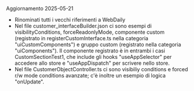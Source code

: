 Aggiornamento 2025-05-21

- Rinominati tutti i vecchi riferimenti a WebDaily
- Nel file customer_interfaceBuilder.json ci sono esempi di visibilityConditions, forceReadonlyMode, componente custom (registrato in registerCustomInterface.ts nella categoria "uiCustomComponents") e gruppo custom (registrato nella categoria "uiComponents"). Il componente registrato è in entrambi i casi CustomSectionTest1, che include gli hooks "useAppSelector" per accedere allo store e "useAppDispatch" per scrivere nello store.
- Nel file CustomerObjectController.ts ci sono visibiliy conditions e forced r/w mode conditions avanzate; c'è inoltre un esempio di logica "onUpdate".

